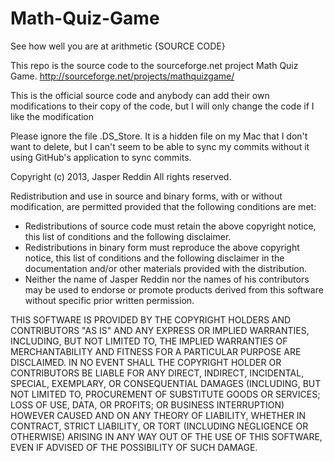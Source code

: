 Math-Quiz-Game
==============

See how well you are at arithmetic {SOURCE CODE}

This repo is the source code to the sourceforge.net project Math Quiz Game. http://sourceforge.net/projects/mathquizgame/

This is the official source code and anybody can add their own modifications to their copy of the code, but I will only change the code if I like the modification

Please ignore the file .DS_Store. It is a hidden file on my Mac that I don't want to delete, but I can't seem to be able to sync my commits without it using GitHub's application to sync commits.

Copyright (c) 2013, Jasper Reddin
All rights reserved.

Redistribution and use in source and binary forms, with or without modification, are permitted provided that the following conditions are met:

* Redistributions of source code must retain the above copyright notice, this list of conditions and the following disclaimer.
* Redistributions in binary form must reproduce the above copyright notice, this list of conditions and the following disclaimer in the documentation and/or other materials provided with the distribution.
* Neither the name of Jasper Reddin nor the names of his contributors may be used to endorse or promote products derived from this software without specific prior written permission.

THIS SOFTWARE IS PROVIDED BY THE COPYRIGHT HOLDERS AND CONTRIBUTORS "AS IS" AND ANY EXPRESS OR IMPLIED WARRANTIES, INCLUDING, BUT NOT LIMITED TO, THE IMPLIED WARRANTIES OF MERCHANTABILITY AND FITNESS FOR A PARTICULAR PURPOSE ARE DISCLAIMED. IN NO EVENT SHALL THE COPYRIGHT HOLDER OR CONTRIBUTORS BE LIABLE FOR ANY DIRECT, INDIRECT, INCIDENTAL, SPECIAL, EXEMPLARY, OR CONSEQUENTIAL DAMAGES (INCLUDING, BUT NOT LIMITED TO, PROCUREMENT OF SUBSTITUTE GOODS OR SERVICES; LOSS OF USE, DATA, OR PROFITS; OR BUSINESS INTERRUPTION) HOWEVER CAUSED AND ON ANY THEORY OF LIABILITY, WHETHER IN CONTRACT, STRICT LIABILITY, OR TORT (INCLUDING NEGLIGENCE OR OTHERWISE) ARISING IN ANY WAY OUT OF THE USE OF THIS SOFTWARE, EVEN IF ADVISED OF THE POSSIBILITY OF SUCH DAMAGE.